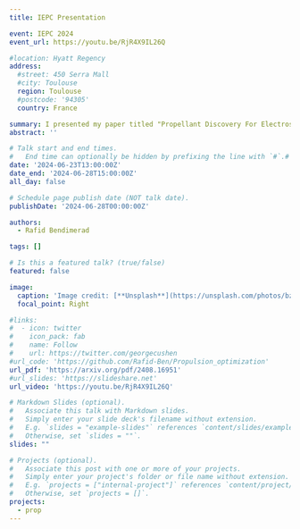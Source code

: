 ```yaml
---
title: IEPC Presentation

event: IEPC 2024
event_url: https://youtu.be/RjR4X9IL26Q

#location: Hyatt Regency
address:
  #street: 450 Serra Mall
  #city: Toulouse
  region: Toulouse
  #postcode: '94305'
  country: France

summary: I presented my paper titled "Propellant Discovery For Electrospray Thrusters Using Machine Learning" at the International Electric Propulsion Conference (IEPC) 2024.
abstract: ''

# Talk start and end times.
#   End time can optionally be hidden by prefixing the line with `#`.#
date: '2024-06-23T13:00:00Z'
date_end: '2024-06-28T15:00:00Z'
all_day: false

# Schedule page publish date (NOT talk date).
publishDate: '2024-06-28T00:00:00Z'

authors:
  - Rafid Bendimerad

tags: []

# Is this a featured talk? (true/false)
featured: false

image:
  caption: 'Image credit: [**Unsplash**](https://unsplash.com/photos/bzdhc5b3Bxs)'
  focal_point: Right

#links:
#  - icon: twitter
#    icon_pack: fab
#    name: Follow
#    url: https://twitter.com/georgecushen
#url_code: 'https://github.com/Rafid-Ben/Propulsion_optimization'
url_pdf: 'https://arxiv.org/pdf/2408.16951'
#url_slides: 'https://slideshare.net'
url_video: 'https://youtu.be/RjR4X9IL26Q'

# Markdown Slides (optional).
#   Associate this talk with Markdown slides.
#   Simply enter your slide deck's filename without extension.
#   E.g. `slides = "example-slides"` references `content/slides/example-slides.md`.
#   Otherwise, set `slides = ""`.
slides: ""

# Projects (optional).
#   Associate this post with one or more of your projects.
#   Simply enter your project's folder or file name without extension.
#   E.g. `projects = ["internal-project"]` references `content/project/deep-learning/index.md`.
#   Otherwise, set `projects = []`.
projects:
  - prop
---
```

